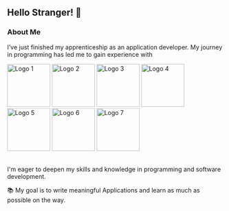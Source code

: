 ## Hello Stranger! 👋

### About Me
I’ve just finished my apprenticeship as an application developer.
My journey in programming has led me to gain experience with </br>
<p>
  <img src="https://github.com/Early184/Early184/assets/137812950/dcbbb959-7417-471e-9ea6-dacf60aba7c9" alt="Logo 1" width="100"/>
  <img src="https://github.com/user-attachments/assets/4777634c-87cd-443f-b832-eaf42ac18c13" alt="Logo 2" width="100"/>
  <img src="https://github.com/user-attachments/assets/0296c60b-bf06-4298-a39c-26f89a381a0c" alt="Logo 3" width="100"/>
  <img src="https://github.com/Early184/Early184/assets/137812950/ca5d691d-3971-491d-8f1b-6b01ee092a84" alt="Logo 4" width="100"/>
  <img src="https://github.com/Early184/Early184/assets/137812950/19800104-33e1-47df-a157-33f0835b8543" alt="Logo 5" width="100"/>
  <img src="https://github.com/Early184/Early184/assets/137812950/ed40e4ce-dc93-46fc-9f8c-f0385cc71cee" alt="Logo 6" width="100"/>
  <img src="https://github.com/Early184/Early184/assets/137812950/f00ea654-2113-4a29-a905-95eee18c187f" alt="Logo 7" width="100"/>
</p>



</br>
I'm eager to deepen my skills and knowledge in programming and software development.

📚 My goal is to write meaningful Applications and learn as much as possible on the way.

